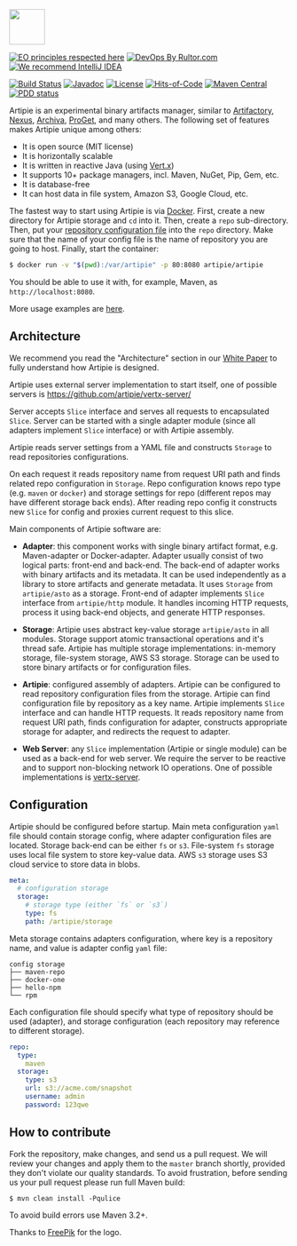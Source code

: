 <img src="https://www.artipie.com/logo.svg" width="64px" height="64px"/>

[![EO principles respected here](https://www.elegantobjects.org/badge.svg)](https://www.elegantobjects.org)
[![DevOps By Rultor.com](http://www.rultor.com/b/yegor256/artipie)](http://www.rultor.com/p/yegor256/artipie)
[![We recommend IntelliJ IDEA](https://www.elegantobjects.org/intellij-idea.svg)](https://www.jetbrains.com/idea/)

[![Build Status](https://img.shields.io/travis/yegor256/artipie/master.svg)](https://travis-ci.org/yegor256/artipie)
[![Javadoc](http://www.javadoc.io/badge/com.yegor256/artipie.svg)](http://www.javadoc.io/doc/com.yegor256/artipie)
[![License](https://img.shields.io/badge/license-MIT-green.svg)](https://github.com/yegor256/artipie/blob/master/LICENSE.txt)
[![Hits-of-Code](https://hitsofcode.com/github/yegor256/artipie)](https://hitsofcode.com/view/github/yegor256/artipie)
[![Maven Central](https://img.shields.io/maven-central/v/com.yegor256/artipie.svg)](https://maven-badges.herokuapp.com/maven-central/com.yegor256/artipie)
[![PDD status](http://www.0pdd.com/svg?name=yegor256/artipie)](http://www.0pdd.com/p?name=yegor256/artipie)

Artipie is an experimental binary artifacts manager, similar to
[Artifactory](https://jfrog.com/artifactory/),
[Nexus](https://www.sonatype.com/product-nexus-repository),
[Archiva](https://archiva.apache.org/),
[ProGet](https://inedo.com/proget),
and many others.
The following set of features makes Artipie unique among others:

  * It is open source (MIT license)
  * It is horizontally scalable
  * It is written in reactive Java (using [Vert.x](https://vertx.io/))
  * It supports 10+ package managers, incl. Maven, NuGet, Pip, Gem, etc.
  * It is database-free
  * It can host data in file system, Amazon S3, Google Cloud, etc.

The fastest way to start using Artipie is via
[Docker](https://docs.docker.com/get-docker/). First,
create a new directory for Artipie storage and `cd` into it.
Then, create a `repo` sub-directory. Then, put your
[repository configuration file](https://github.com/artipie/artipie/wiki/Configuration)
into the `repo` directory. Make sure that the name of your config file
is the name of repository you are going to host. Finally, start
the container:

```bash
$ docker run -v "$(pwd):/var/artipie" -p 80:8080 artipie/artipie
```

You should be able to use it with, for example, Maven, as `http://localhost:8080`.

More usage examples are [here](https://github.com/artipie/artipie/wiki/Examples).

## Architecture

We recommend you read the "Architecture" section in our
[White Paper](https://github.com/artipie/white-paper) to fully
understand how Artipie is designed.

Artipie uses external server implementation to start itself,
one of possible servers is https://github.com/artipie/vertx-server/

Server accepts `Slice` interface and serves all requests to encapsulated `Slice`.
Server can be started with a single adapter module (since all adapters implement `Slice` interface)
or with Artipie assembly.

Artipie reads server settings from a YAML file and constructs
`Storage` to read repositories configurations.

On each request it reads repository name from request URI path
and finds related repo configuration in `Storage`. Repo configuration
knows repo type (e.g. `maven` or `docker`) and storage settings for repo
(different repos may have different storage back ends).
After reading repo config it constructs new `Slice` for config
and proxies current request to this slice.

Main components of Artipie software are:

  * **Adapter**:
    this component works with single binary artifact format, e.g.
    Maven-adapter or Docker-adapter. Adapter usually consist of two logical parts:
    front-end and back-end. The back-end of adapter works with binary artifacts
    and its metadata. It can be used independently as a library to store artifacts
    and generate metadata. It uses `Storage` from `artipie/asto` as a storage.
    Front-end of adapter implements `Slice` interface from `artipie/http` module.
    It handles incoming HTTP requests, process it using back-end objects, and
    generate HTTP responses.

  * **Storage**:
    Artipie uses abstract key-value storage `artipie/asto` in all modules.
    Storage support atomic transactional operations and it's thread safe.
    Artipie has multiple storage implementations: in-memory storage,
    file-system storage, AWS S3 storage. Storage can be used to store binary artifacts
    or for configuration files.

  * **Artipie**:
    configured assembly of adapters. Artipie can be configured to read
    repository configuration files from the storage. Artipie can find configuration
    file by repository as a key name. Artipie implements `Slice` interface and can
    handle HTTP requests. It reads repository name from request URI path,
    finds configuration for adapter, constructs appropriate storage for adapter,
    and redirects the request to adapter.

   * **Web Server**:
     any `Slice` implementation (Artipie or single module) can be used
     as a back-end for web server. We require the server to be reactive and to support
     non-blocking network IO operations. One of possible implementations is
     [vertx-server](https://github.com/artipie/vertx-server/).

## Configuration

Artipie should be configured before startup.
Main meta configuration `yaml` file should contain storage config,
where adapter configuration files are located. Storage back-end
can be either `fs` or `s3`. File-system `fs` storage uses local
file system to store key-value data. AWS `s3` storage uses S3 cloud
service to store data in blobs.

```yaml
meta:
  # configuration storage
  storage:
    # storage type (either `fs` or `s3`)
    type: fs
    path: /artipie/storage
```

Meta storage contains adapters configuration, where key is a repository name,
and value is adapter config `yaml` file:

```text
config storage
├── maven-repo
├── docker-one
├── hello-npm
└── rpm
```

Each configuration file should specify what type of repository should be used
(adapter), and storage configuration (each repository may reference to different storage).

```yaml
repo:
  type:
    maven
  storage:
    type: s3
    url: s3://acme.com/snapshot
    username: admin
    password: 123qwe
```

## How to contribute

Fork the repository, make changes, and send us a pull request. We will review
your changes and apply them to the `master` branch shortly, provided
they don't violate our quality standards. To avoid frustration, before
sending us your pull request please run full Maven build:

```
$ mvn clean install -Pqulice
```

To avoid build errors use Maven 3.2+.

Thanks to [FreePik](https://www.freepik.com/free-photos-vectors/party) for the logo.
